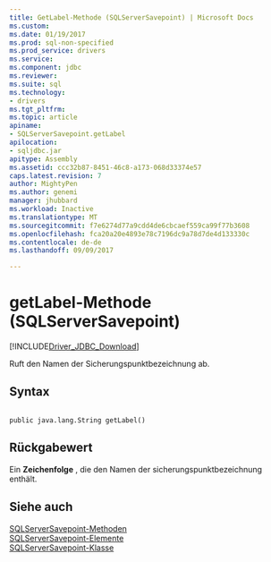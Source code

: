```yaml
---
title: GetLabel-Methode (SQLServerSavepoint) | Microsoft Docs
ms.custom: 
ms.date: 01/19/2017
ms.prod: sql-non-specified
ms.prod_service: drivers
ms.service: 
ms.component: jdbc
ms.reviewer: 
ms.suite: sql
ms.technology:
- drivers
ms.tgt_pltfrm: 
ms.topic: article
apiname:
- SQLServerSavepoint.getLabel
apilocation:
- sqljdbc.jar
apitype: Assembly
ms.assetid: ccc32b87-8451-46c8-a173-068d33374e57
caps.latest.revision: 7
author: MightyPen
ms.author: genemi
manager: jhubbard
ms.workload: Inactive
ms.translationtype: MT
ms.sourcegitcommit: f7e6274d77a9cdd4de6cbcaef559ca99f77b3608
ms.openlocfilehash: fca20a20e4893e78c7196dc9a78d7de4d133330c
ms.contentlocale: de-de
ms.lasthandoff: 09/09/2017

---
```

# <a name="getlabel-method-sqlserversavepoint"></a>getLabel-Methode (SQLServerSavepoint)
[!INCLUDE[Driver_JDBC_Download](../../../includes/driver_jdbc_download.md)]

  Ruft den Namen der Sicherungspunktbezeichnung ab.  
  
## <a name="syntax"></a>Syntax  
  
```  
  
public java.lang.String getLabel()  
```  
  
## <a name="return-value"></a>Rückgabewert  
 Ein **Zeichenfolge** , die den Namen der sicherungspunktbezeichnung enthält.  
  
## <a name="see-also"></a>Siehe auch  
 [SQLServerSavepoint-Methoden](../../../connect/jdbc/reference/sqlserversavepoint-methods.md)   
 [SQLServerSavepoint-Elemente](../../../connect/jdbc/reference/sqlserversavepoint-members.md)   
 [SQLServerSavepoint-Klasse](../../../connect/jdbc/reference/sqlserversavepoint-class.md)  
  
  

